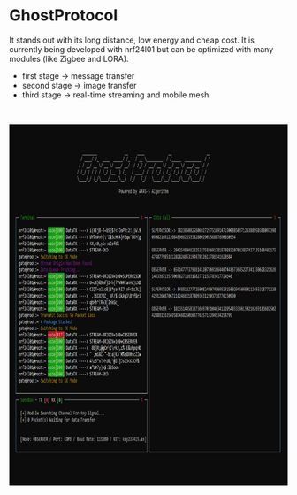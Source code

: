 # GhostProtocol

It stands out with its long distance, low energy and cheap cost. It is currently being developed with nrf24l01 but can be optimized with many modules (like Zigbee and LORA).

- first stage  -> message transfer
- second stage -> image transfer
- third stage  -> real-time streaming and mobile mesh

<p>&nbsp;</p>
<p align="center">
<img width="900" height="653" src="https://raw.githubusercontent.com/x3beche/GhostProtocol/main/Documents/gp.png">
</p>
